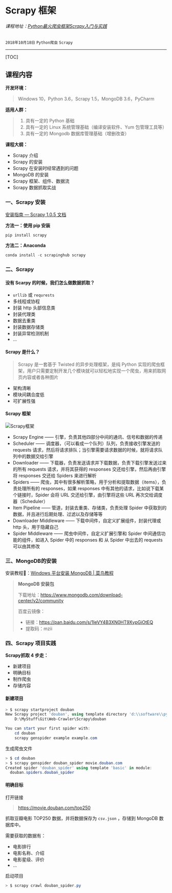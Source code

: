 # Scrapy 框架

###### 课程地址：[Python最火爬虫框架Scrapy入门与实践](https://www.imooc.com/learn/1017)

`2018年10月18日` `Python爬虫` `Scrapy`

---
[TOC]

## 课程内容
**开发环境：**
> Windows 10，Python 3.6，Scrapy 1.5，MongoDB 3.6，PyCharm

**适用人群：**

> 1. 具有一定的 Python 基础
> 2. 具有一定的 Linux 系统管理基础（编译安装软件、Yum 包管理工具等）
> 3. 具有一定的 Mongodb 数据库管理基础（增删改查）



**课程大纲：**

- Scrapy 介绍
- Scrapy 的安装
- Scrapy 在安装时经常遇到的问题
- MongoDB 的安装
- Scrapy 框架、组件、数据流
- Scrapy 数据抓取实战



### 一、Scrapy 安装

[安装指南 — Scrapy 1.0.5 文档](https://scrapy-chs.readthedocs.io/zh_CN/1.0/intro/install.html)

**方法一：使用 pip 安装**

```powershell
pip install scrapy
```

**方法二：Anaconda**

```powershell
conda install -c scrapinghub scrapy
```



### 二、Scrapy

#### 没有 Scarpy 的时候，我们怎么做数据抓取？

- `urllib` 或 `requrests`
- 多线程或协程
- 封装 http 头部信息类
- 封装代理类
- 数据去重类
- 封装数据存储类
- 封装异常检测机制
- …

#### Scrapy 是什么？

> Scrapy 是一套基于 Twisted 的异步处理框架，是纯 Python 实现的爬虫框架，用户只需要定制开发几个模块就可以轻松地实现一个爬虫，用来抓取网页内容或者各种图片

- 架构清晰
- 模块间耦合度低
- 可扩展性强

#### Scrapy 框架

![Scrapy框架](http://ww1.sinaimg.cn/large/006y42ybly1fwcosp9vccj30q30hzq7r)

- Scrapy Engine —— 引擎，负责其他四部分中间的通讯、信号和数据的传递
- Scheduler —— 调度器，（可以看成一个队列）队列，负责接收引擎发送的 requests 请求，然后将请求排队；当引擎需要请求数据的时候，就将请求队列中的数据交给引擎
- Downloader —— 下载器，负责发送请求并下载数据，负责下载引擎发送过来的所有 requests 请求，并将其获得的 responses 交还给引擎，然后再由引擎将 responses 交还给 Spiders 来进行解析
- Spiders —— 爬虫，其中有很多解析策略，用于分析和提取数据（items），负责处理所有的 responses，如果 responses 中有其他的请求，比如说下载某个链接时，Spider 会将 URL 交还给引擎，由引擎将这些 URL 再次交给调度器（Scheduler）
- Item Pipeline —— 管道，封装去重类、存储类，负责处理 Spider 中获取到的数据，并且进行后期处理、过滤以及存储等等
- Downloader Middleware —— 下载中间件，自定义扩展组件，封装代理或 http 头，用于隐藏自己
- Spider Middleware —— 爬虫中间件，自定义扩展引擎和 Spider 中间通信功能的组件，如进入 Spider 中的 responses 和 从 Spider 中出去的 requests 可以由其修改



### 三、MongoDB的安装

安装教程🔗：[Windows 平台安装 MongoDB | 菜鸟教程](https://www.runoob.com/mongodb/mongodb-window-install.html)

> **MongoDB 安装包**
>
> 下载地址：https://www.mongodb.com/download-center/v2/community
>
> 百度云镜像：
>
> - 链接：https://pan.baidu.com/s/1IeVY4B3XN0HT9XvpGiOtEQ
> - 提取码：mzii



### 四、Scrapy 项目实践

**Scrapy抓取 4 步走：**

- 新建项目
- 明确目标
- 制作爬虫
- 存储内容

#### 新建项目

```powershell
> $ scrapy startproject douban
New Scrapy project 'douban', using template directory 'd:\\software\\python\\anaconda\\anaconda3\\lib\\site-packages\\scrapy\\templates\\project', created in:
    D:\MyStuff\Git\Web-Crawler\Scrapy\douban

You can start your first spider with:
    cd douban
    scrapy genspider example example.com
```

生成爬虫文件

```powershell
> $ cd douban
> $ scrapy genspider douban_spider movie.douban.com
Created spider 'douban_spider' using template 'basic' in module:
  douban.spiders.douban_spider
```

#### 明确目标

打开链接

> https://movie.douban.com/top250

抓取豆瓣电影 TOP250 数据，并将数据保存为 `csv.json` ，存储到 MongoDB 数据库中。

需要获取的数据有：

- 电影排行
- 电影名称、介绍
- 电影星级、评价
- …



启动项目

```powershell
> $ scrapy crawl douban_spider.py
```







